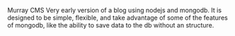 Murray CMS
Very early version of a blog using nodejs and mongodb. It is designed to be simple, flexible, and take advantage of some of the features of mongodb, like the ability to save data to the db without an structure. 
